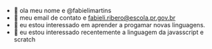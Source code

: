 - 👋 ola meu nome e @fabielimartins
- 👀 meu email de contato e fabieli.ribero@escola.pr.gov.br
- 🌱 eu estou interessado em aprender a progamar novas linguagens.
- 💞️ eu estou interessado recentemente a linguagem da javasscript e scratch

